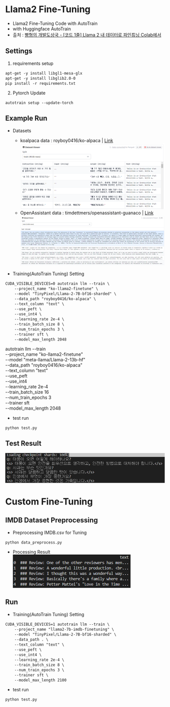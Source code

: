 # Llama2 Fine-Tuning
- Llama2 Fine-Tuning Code with AutoTrain
- with Huggingface AutoTrain
- 출처 : [빵형의 개발도상국 - [코드 1줄] Llama 2 내 데이터로 파인튜닝 Colab에서](https://www.youtube.com/watch?v=GjZ1a0OJqGk)

## Settings
1. requirements setup
```
apt-get -y install libgl1-mesa-glx
apt-get -y install libglib2.0-0
pip install -r requirements.txt
```
2. Pytorch Update
```
autotrain setup --update-torch
```

## Example Run
- Datasets
    - koalpaca data : royboy0416/ko-alpaca | [Link](https://huggingface.co/datasets/royboy0416/ko-alpaca)
    ![example](img/koalapca_example.png)
    - OpenAssistant data : timdettmers/openassistant-guanaco | [Link](https://huggingface.co/datasets/timdettmers/openassistant-guanaco)
    ![example](img/openassistant_example.png)

- Training(AutoTrain Tuning) Setting
```
CUDA_VISIBLE_DEVICES=0 autotrain llm --train \
    --project_name "ko-llama2-finetune" \
    --model "TinyPixel/Llama-2-7B-bf16-sharded" \
    --data_path "royboy0416/ko-alpaca" \
    --text_column "text" \
    --use_peft \
    --use_int4 \
    --learning_rate 2e-4 \
    --train_batch_size 8 \
    --num_train_epochs 3 \
    --trainer sft \
    --model_max_length 2048
```

autotrain llm --train \
    --project_name "ko-llama2-finetune" \
    --model "meta-llama/Llama-2-13b-hf" \
    --data_path "royboy0416/ko-alpaca" \
    --text_column "text" \
    --use_peft \
    --use_int4 \
    --learning_rate 2e-4 \
    --train_batch_size 16 \
    --num_train_epochs 3 \
    --trainer sft \
    --model_max_length 2048

- test run
```
python test.py
```

## Test Result
![Test Result](img/img_test_result_01.png)

# Custom Fine-Tuning
## IMDB Dataset Preprocessing
- Preprocessing IMDB.csv for Tuning
```
python data_preprocess.py
```
- Processing Result
![Processing Result](img/img_Processing_Result.png)

## Run
- Training(AutoTrain Tuning) Setting
```
CUDA_VISIBLE_DEVICES=1 autotrain llm --train \
    --project_name "llama2-7b-imdb-finetuning" \
    --model "TinyPixel/Llama-2-7B-bf16-sharded" \
    --data_path . \
    --text_column "text" \
    --use_peft \
    --use_int4 \
    --learning_rate 2e-4 \
    --train_batch_size 8 \
    --num_train_epochs 3 \
    --trainer sft \
    --model_max_length 2100
```

- test run
```
python test.py
```